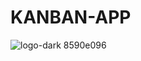 # KANBAN-APP
 
 ![logo-dark 8590e096](https://user-images.githubusercontent.com/105063166/208995454-ba7112c0-591c-4d44-a434-1cd080679176.png)
